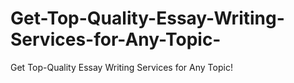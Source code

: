 # Get-Top-Quality-Essay-Writing-Services-for-Any-Topic-
Get Top-Quality Essay Writing Services for Any Topic!
